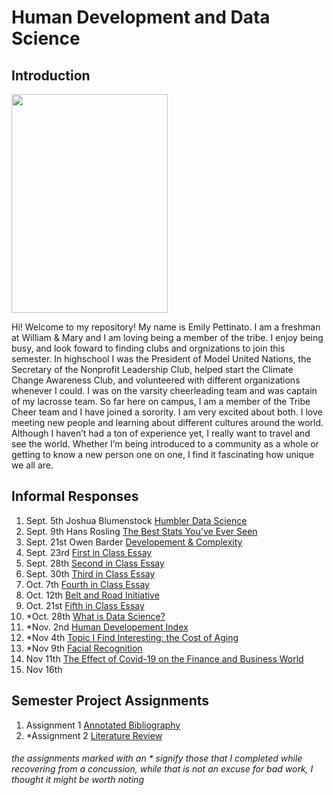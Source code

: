 # Human Development and Data Science
## Introduction
<img src="https://user-images.githubusercontent.com/89988142/133652024-2420e019-eb34-412c-96e2-6c56bffc0c50.jpeg" width="250" height="350">

Hi! Welcome to my repository! My name is Emily Pettinato. I am a freshman at William & Mary and  I am loving being a member of the tribe. I enjoy being busy, and look foward to finding clubs and orgnizations to join this semester. In highschool I was the President of Model United Nations, the Secretary of the Nonprofit Leadership Club, helped start the Climate Change Awareness Club, and volunteered with different organizations whenever I could. I was on the varsity cheerleading team and was captain of my lacrosse team. So far here on campus, I am a member of the Tribe Cheer team and I have joined a sorority. I am very excited about both. I love meeting new people and learning about different cultures around the world. Although I haven’t had a ton of experience yet, I really want to travel and see the world. Whether I’m being introduced to a community as a whole or getting to know a new person one on one, I find it fascinating how unique we all are.

## Informal Responses

1. Sept. 5th Joshua Blumenstock [Humbler Data Science](blumenstock.md)
2. Sept. 9th Hans Rosling [The Best Stats You've Ever Seen](rosling.md)
3. Sept. 21st Owen Barder [Developement & Complexity](barder.md)
4. Sept. 23rd [First in Class Essay](classone.md)
5. Sept. 28th [Second in Class Essay](classtwo.md)
6. Sept. 30th [Third in Class Essay](classthree.md)
7. Oct. 7th [Fourth in Class Essay](classfour.md)
8. Oct. 12th [Belt and Road Initiative](bri.md)
9. Oct. 21st [Fifth in Class Essay](classfive.md)
10. *Oct. 28th [What is Data Science?](whatis.md)
11. *Nov. 2nd [Human Developement Index](hdi.md)
12. *Nov 4th [Topic I Find Interesting: the Cost of Aging](aging.md)
13. *Nov 9th [Facial Recognition](face.md)
14. Nov 11th [The Effect of Covid-19 on the Finance and Business World](covid.md)
15. Nov 16th


## Semester Project Assignments

1. Assignment 1 [Annotated Bibliography](bibliography.md)
2. *Assignment 2 [Literature Review](litreview.md)


###### the assignments marked with an * signify those that I completed while recovering from a concussion, while that is not an excuse for bad work, I thought it might be worth noting  
